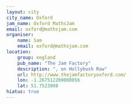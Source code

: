 ```yaml
---
layout: city                                           
city_name: Oxford                                                               
jam_name: Oxford MathsJam
email: oxford@mathsjam.com
organiser:
    name: Sam
    email: oxford@mathsjam.com
location:
    group: england
    pub_name: "The Jam Factory"
    description: ", on Hollybush Row"
    url: http://www.thejamfactoryoxford.com/
    lon: -1.267512200000056
    lat: 51.7523908
hiatus: true
---
```

